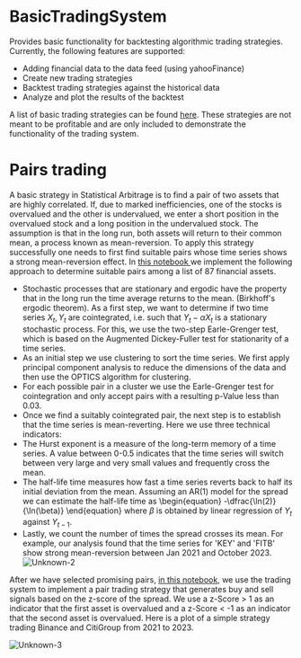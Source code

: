 # BasicTradingSystem

Provides basic functionality for backtesting algorithmic trading strategies.
Currently, the following features are supported:
* Adding financial data to the data feed (using yahooFinance)
* Create new trading strategies
* Backtest trading strategies against the historical data
* Analyze and plot the results of the backtest


A list of basic trading strategies can be found [here](TradingSystem/Examples.ipynb). These strategies are not meant to be profitable and are only included to demonstrate the functionality of the trading system.

# Pairs trading
A basic strategy in Statistical Arbitrage is to find a pair of two assets that are highly correlated. If, due to marked inefficiencies, one of the stocks is overvalued and the other is undervalued, we enter a short position in the overvalued stock and a long position in the undervalued stock. The assumption is that in the long run, both assets will return to their common mean, a process known as mean-reversion. To apply this strategy successfully one needs to first find suitable pairs whose time series shows a strong mean-reversion effect.
In [this notebook ](TradingSystem/PairsSelection.ipynb) we implement the following approach to determine suitable pairs among a list of 87 financial assets.
- Stochastic processes that are stationary and ergodic have the property that in the long run the time average returns to the mean. (Birkhoff's ergodic theorem). As a first step, we want to determine if two time series $X_t, Y_t$ are cointegrated, i.e. such that $Y_t -\alpha X_t$ is a stationary stochastic process. For this, we use the two-step Earle-Grenger test, which is based on the Augmented Dickey-Fuller test for stationarity of a time series.
- As an initial step we  use clustering to sort the time series. We first apply principal component analysis to reduce the dimensions of the data and then use the OPTICS algorithm for clustering.
- For each possible pair in a cluster we use the Earle-Grenger test for cointegration and only accept pairs with a resulting p-Value less than $0.03$.
- Once we find a suitably cointegrated pair, the next step is to establish that the time series is mean-reverting. Here we use three technical indicators:
- The Hurst exponent is a measure of the long-term memory of a time series. A value between 0-0.5 indicates that the time series will switch between very large and very small values and frequently cross the mean.
- The half-life time measures how fast a time series reverts back to half its initial deviation from the mean. Assuming an AR(1) model for the spread we can estimate the half-life time as \begin{equation} -\dfrac{\ln(2)}{\ln(\beta)} \end{equation} where $\beta$ is obtained by linear regression of $Y_t$ against $Y_{t-1}$.
- Lastly, we count the number of times the spread crosses its mean.
For example, our analysis found that the time series for 'KEY' and 'FITB' show strong mean-reversion between Jan 2021 and October 2023.
![Unknown-2](https://github.com/FrederikBenirschke/BasicTradingSystem/assets/133478072/191ac842-819a-4552-9c4a-a99931ae9670)


After we have selected promising pairs, [in this notebook](TradingSystem/TradingPairsExample.ipynb), we use the trading system to implement a pair trading strategy
that generates buy and sell signals based on the z-score of the spread. We use a z-Score > 1 as an indicator that the first asset is overvalued and a z-Score < -1 as an indicator that the second asset is overvalued.
Here is a plot of a simple strategy trading Binance and CitiGroup from 2021 to 2023.

![Unknown-3](https://github.com/FrederikBenirschke/BasicTradingSystem/assets/133478072/5696e5b4-4403-47b4-9563-68989c586247)












  
